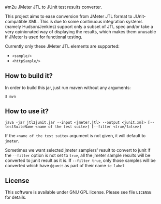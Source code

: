 #m2u 
JMeter JTL to JUnit test results converter.

This project aims to ease conversion from JMeter JTL format to JUnit-compatible XML. This is due to some continuous 
integration systems (namely Hudson/Jenkins) support only a subset of JTL spec and/or take a very opinionated way of
displaying the results, which makes them unusable if JMeter is used for functional testing.

Currently only these JMeter JTL elements are supported:

* `<sample/>`
* `<httpSample/>`


## How to build it?
In order to build this jar, just run maven without any arguments:

    $ mvn

## How to use it?
    java -jar jtl2junit.jar --input <jmeter.jtl> --output <junit.xml> [--testSuiteName <name of the test suite>] [--filter <true/false>]

If the `<name of the test suite>` argument is not given, it will default to `jmeter`.

Sometimes we want selected jmeter samplers' result to convert to junit
If the `--filter` option is not set to `true`, all the jmeter sample results will be converted to junit result as it is.
If `--filter true`, only those samples will be converted which have `@junit` as part of their name `ie label`

## License
This software is available under GNU GPL license. Please see file `LICENSE` for details.
